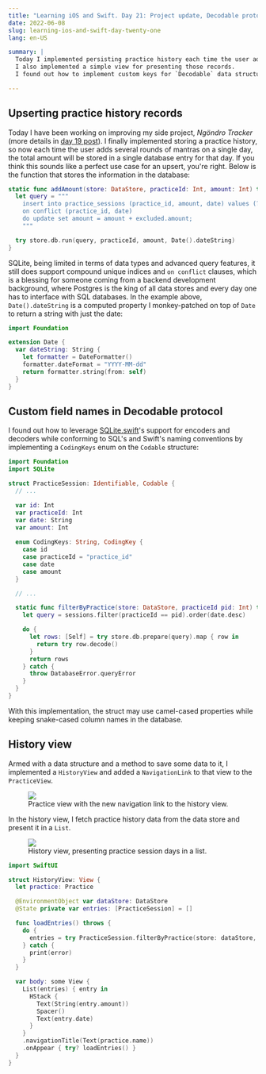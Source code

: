 ```yaml
---
title: "Learning iOS and Swift. Day 21: Project update, Decodable protocol"
date: 2022-06-08
slug: learning-ios-and-swift-day-twenty-one
lang: en-US

summary: |
  Today I implemented persisting practice history each time the user adds some repetitions of a practice.
  I also implemented a simple view for presenting those records.
  I found out how to implement custom keys for `Decodable` data structures.

---
```


## Upserting practice history records

Today I have been working on improving my side project, _Ngöndro Tracker_ (more details in [day 19 post](/blog/learning-ios-and-swift-day-nineteen)).
I finally implemented storing a practice history, so now each time the user adds several rounds of mantras on a single day, the total amount will be stored in a single database entry for that day. If you think this sounds like a perfect use case for an upsert, you're right.
Below is the function that stores the information in the database:

```swift
static func addAmount(store: DataStore, practiceId: Int, amount: Int) throws {
  let query = """
    insert into practice_sessions (practice_id, amount, date) values (?, ?, ?)
    on conflict (practice_id, date)
    do update set amount = amount + excluded.amount;
    """

  try store.db.run(query, practiceId, amount, Date().dateString)
}
```

SQLite, being limited in terms of data types and advanced query features, it still does support compound unique indices and `on conflict` clauses, which is a blessing for someone coming from a backend development background, where Postgres is the king of all data stores and every day one has to interface with SQL databases.
In the example above, `Date().dateString` is a computed property I monkey-patched on top of `Date` to return a string with just the date:

```swift
import Foundation

extension Date {
  var dateString: String {
    let formatter = DateFormatter()
    formatter.dateFormat = "YYYY-MM-dd"
    return formatter.string(from: self)
  }
}
```

## Custom field names in Decodable protocol

I found out how to leverage [SQLite.swift](https://github.com/stephencelis/SQLite.swift)'s support for encoders and decoders while conforming to SQL's and Swift's naming conventions by implementing a `CodingKeys` enum on the `Codable` structure:

```swift
import Foundation
import SQLite

struct PracticeSession: Identifiable, Codable {
  // ...

  var id: Int
  var practiceId: Int
  var date: String
  var amount: Int
  
  enum CodingKeys: String, CodingKey {
    case id
    case practiceId = "practice_id"
    case date
    case amount
  }

  // ...

  static func filterByPractice(store: DataStore, practiceId pid: Int) throws -> [Self] {
    let query = sessions.filter(practiceId == pid).order(date.desc)

    do {
      let rows: [Self] = try store.db.prepare(query).map { row in
        return try row.decode()
      }
      return rows
    } catch {
      throw DatabaseError.queryError
    }
  }
}
```

With this implementation, the struct may use camel-cased properties while keeping snake-cased column names in the database.

## History view

Armed with a data structure and a method to save some data to it, I implemented a `HistoryView` and added a `NavigationLink` to that view to the `PracticeView`.

<figure class="dark-light-figure">
  <picture>
    <source srcset="/images/ios-21/practice-view.webp" media="(prefers-color-scheme: light)" />
    <source srcset="/images/ios-21/practice-view-dark.webp" media="(prefers-color-scheme: dark)" />
    <img src="/images/ios-21/practice-view.webp" />
  </picture>
  <figcaption>Practice view with the new navigation link to the history view.</figcaption>
</figure>

In the history view, I fetch practice history data from the data store and present it in a `List`.

<figure class="dark-light-figure">
  <picture>
    <source srcset="/images/ios-21/history-view.webp" media="(prefers-color-scheme: light)" />
    <source srcset="/images/ios-21/history-view-dark.webp" media="(prefers-color-scheme: dark)" />
    <img src="/images/ios-21/history-view.webp" />
  </picture>
  <figcaption>History view, presenting practice session days in a list.</figcaption>
</figure>

```swift
import SwiftUI

struct HistoryView: View {
  let practice: Practice

  @EnvironmentObject var dataStore: DataStore
  @State private var entries: [PracticeSession] = []

  func loadEntries() throws {
    do {
      entries = try PracticeSession.filterByPractice(store: dataStore, practiceId: practice.id)
    } catch {
      print(error)
    }
  }

  var body: some View {
    List(entries) { entry in
      HStack {
        Text(String(entry.amount))
        Spacer()
        Text(entry.date)
      }
    }
    .navigationTitle(Text(practice.name))
    .onAppear { try? loadEntries() }
  }
}
```
